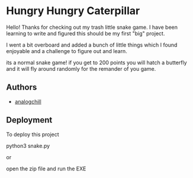 # Hungry Hungry Caterpillar

Hello! Thanks for checking out my trash little snake game.
I have been learning to write and figured this should be my first "big" project.

I went a bit overboard and added a bunch of little things which I found enjoyable and a challenge to figure out and learn.

its a normal snake game! if you get to 200 points you will hatch a butterfly and it will fly around randomly for the remander of you game.




## Authors

- [analogchill](https://github.com/analogchill)




## Deployment

To deploy this project

python3 snake.py

or

open the zip file and run the EXE
```

